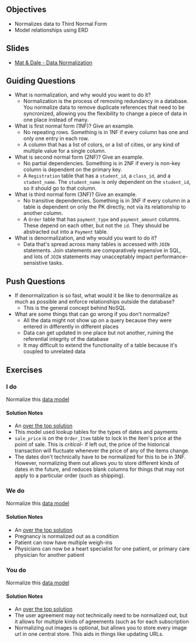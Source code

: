 ## Objectives

* Normalizes data to Third Normal Form
* Model relationships using ERD

## Slides

* [Mat & Dale - Data Normalization](https://docs.google.com/a/galvanize.com/presentation/d/1XQ-cst2L-g7T4Nh2OxCSHgdEGhRRMAvvzrNvAcdFIig/edit?usp=sharing)

## Guiding Questions

* What is normalization, and why would you want to do it?
    * Normalization is the process of removing redundancy in a database. You normalize data to remove duplicate references that need to be syncronized, allowing you the flexibility to change a piece of data in one place instead of many.
* What is first normal form (1NF)? Give an example.
    * No repeating rows. Something is in 1NF if every column has one and only one entry in each row.
    * A column that has a list of colors, or a list of cities, or any kind of multiple value for a single column.
* What is second normal form (2NF)? Give an example.
    * No partial dependencies. Something is in 2NF if every is non-key column is dependent on the primary key.
    * A `Registration` table that has a `student_id`, a `class_id`, and a `student_name`. The `student_name` is only dependent on the `student_id`, so it should go to that column.
* What is third normal form (3NF)? Give an example.
    * No transitive dependencies. Something is in 3NF if every column in a table is dependent on only the PK directly, not via its relationship to another column.
    * A `Order` table that has `payment_type` and `payment_amount` columns. These depend on each other, but not the `id`. They should be abstracted out into a `Payment` table.
* What is denormalization, and why would you want to do it?
    * Data that's spread across many tables is accessed with `JOIN` statements. Join statements are comparatively expensive in SQL, and lots of `JOIN` statements may unacceptably impact performance-sensistive tasks.

## Push Questions

* If denormalization is so fast, what would it be like to denormalize as much as possible and enforce relationships outside the database?
    * This is the general concept behind NoSQL
* What are some things that can go wrong if you don't normalize?
    * All the data might not show up on a query because they were entered in differently in different places
    * Data can get updated in one place but not another, ruining the referential integrity of the database
    * It may difficult to extend the functionality of a table because it's coupled to unrelated data

## Exercises

### I do

Normalize this [data model](https://s3-us-west-2.amazonaws.com/lesson-plan-images/normalization_images/Normalization+Exercises+-+Denormalized.jpeg)

#### Solution Notes

* An [over the top solution](https://s3-us-west-2.amazonaws.com/lesson-plan-images/normalization_images/Normalization+Exercises+-+Normalized.jpeg)
* This model used lookup tables for the types of dates and payments
* `sale_price` is on the `Order_Item` table to lock in the item's price at the point of sale. This is _critical_- if left out, the price of the historical transaction will fluctuate whenever the price of any of the items change.
* The dates don't technically have to be normalized for this to be in 3NF. However, normalizing them out allows you to store different kinds of dates in the future, and reduces blank columns for things that may not apply to a particular order (such as shipping).

### We do

Normalize this [data model](https://s3-us-west-2.amazonaws.com/lesson-plan-images/normalization_images/Normalization+Exercises+-+Denormalized+2+(1).jpeg)

#### Solution Notes

* An [over the top solution](https://s3-us-west-2.amazonaws.com/lesson-plan-images/normalization_images/Normalization+Exercises+-+Normalized+2.jpeg)
* Pregnancy is normalized out as a condition
* Patient can now have multiple weigh-ins
* Physicians can now be a heart specialist for one patient, or primary care physician for another patient

### You do

Normalize this [data model](https://s3-us-west-2.amazonaws.com/lesson-plan-images/normalization_images/Normalization+Exercises+-+Denormalized+3.jpeg)

#### Solution Notes

* An [over the top solution](https://s3-us-west-2.amazonaws.com/lesson-plan-images/normalization_images/Normalization+Exercises+-+Normalized+3.jpeg)
* The user agreement may not technically need to be normalized out, but it allows for multiple kinds of agreements (such as for each subscription
* Normalizing out images is optional, but allows you to store every image url in one central store. This aids in things like updating URLs.